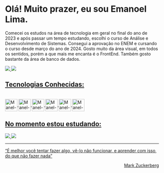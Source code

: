 # Olá! Muito prazer, eu sou Emanoel Lima. 
<p> Comecei os estudos na área de tecnologia em geral no final do ano de 2023 e após passar um tempo estudando, escolhi o curso de Análise e Desenvolvimento de Sistemas. Consegui a aprovação no ENEM e cursando o curso desde março do ano de 2024. Gosto muito da área visual, em todos os sentidos, porém a que mais me encanta é o FrontEnd. Também gosto bastante da área de banco de dados.  
<div>
  <a href="https://www.instagram.com/emanoellb_/" target="_blank"><img src="https://img.shields.io/badge/Instagram-E4405F?style=for-the-badge&logo=instagram&logoColor=white">
  <a href="https://www.linkedin.com/in/emanoel-l-5869482a3/" target="_blank"><img src="https://img.shields.io/badge/LinkedIn-0077B5?style=for-the-badge&logo=linkedin&logoColor=white">
</div>

## Tecnologias Conhecidas:
<div style="display: inline_block"><br>
  <img align="center" alt="Manel-JS" heigth="30" width="40" src="https://cdn.jsdelivr.net/gh/devicons/devicon@latest/icons/javascript/javascript-original.svg">
  <img align="center" alt="Manel-HTML" heigth="30" width="40" src="https://cdn.jsdelivr.net/gh/devicons/devicon@latest/icons/html5/html5-original.svg">
  <img align="center" alt= "Manel-Css" heigth="30" width="40" src="https://cdn.jsdelivr.net/gh/devicons/devicon@latest/icons/css3/css3-original.svg">
  <img align="center" alt="Manel-Phyton" heigth="30" width="40" src="https://cdn.jsdelivr.net/gh/devicons/devicon@latest/icons/python/python-original.svg">
  <img align="center" alt="Manel-MySql" heigth="30" width="40" src="https://cdn.jsdelivr.net/gh/devicons/devicon@latest/icons/mysql/mysql-original-wordmark.svg">
  <img align="center" alt="Manel-Git" heigth="30" width="40" src="https://devicon-website.vercel.app/api/git/original.svg">
</div>

## No momento estou estudando: 
<div>
  <img  src="https://img.shields.io/badge/C-00599C?style=for-the-badge&logo=c&logoColor=white">
  <img  src="https://img.shields.io/badge/Bootstrap-563D7C?style=for-the-badge&logo=bootstrap&logoColor=white">
</div>
<hr>
<p>“É melhor você tentar fazer algo, vê-lo não funcionar, e aprender com isso, do que não fazer nada”</p>
<p align="end">Mark Zuckerberg</p>
